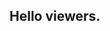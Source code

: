 ## Hello viewers.

<!--

**SpaceTech **

» Fun facts!
- » We have a [website](https://bright-skag.net)
- » SpaceTech is a leading organization in SwitchCraft!
» We are always looking for new employees!
-->
